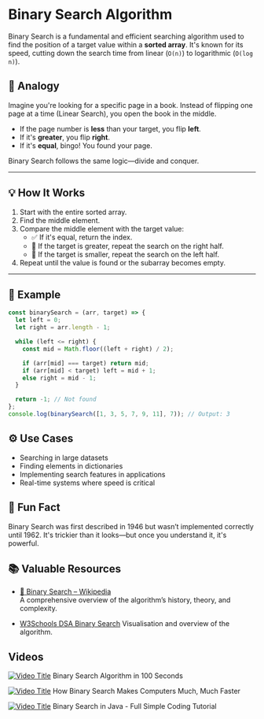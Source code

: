 # Binary Search Algorithm

Binary Search is a fundamental and efficient searching algorithm used to find the position of a target value within a **sorted array**. It's known for its speed, cutting down the search time from linear (`O(n)`) to logarithmic (`O(log n)`).


## 📖 Analogy

Imagine you're looking for a specific page in a book. Instead of flipping one page at a time (Linear Search), you open the book in the middle.  
- If the page number is **less** than your target, you flip **left**.
- If it's **greater**, you flip **right**.
- If it's **equal**, bingo! You found your page.

Binary Search follows the same logic—divide and conquer.

---

## 💡 How It Works

1. Start with the entire sorted array.
2. Find the middle element.
3. Compare the middle element with the target value:
   - ✅ If it's equal, return the index.
   - 🔼 If the target is greater, repeat the search on the right half.
   - 🔽 If the target is smaller, repeat the search on the left half.
4. Repeat until the value is found or the subarray becomes empty.

---

## 🧪 Example

```js
const binarySearch = (arr, target) => {
  let left = 0;
  let right = arr.length - 1;

  while (left <= right) {
    const mid = Math.floor((left + right) / 2);

    if (arr[mid] === target) return mid;
    if (arr[mid] < target) left = mid + 1;
    else right = mid - 1;
  }

  return -1; // Not found
};
console.log(binarySearch([1, 3, 5, 7, 9, 11], 7)); // Output: 3
``` 

## ⚙️ Use Cases 
* Searching in large datasets
* Finding elements in dictionaries
* Implementing search features in applications
* Real-time systems where speed is critical

## 🧠 Fun Fact
Binary Search was first described in 1946 but wasn’t implemented correctly until 1962. It's trickier than it looks—but once you understand it, it's powerful.

## 📚 Valuable Resources

- [📘 Binary Search – Wikipedia](https://en.wikipedia.org/wiki/Binary_search_algorithm)  
  A comprehensive overview of the algorithm’s history, theory, and complexity.

- [W3Schools DSA Binary Search](https://www.w3schools.com/dsa/dsa_algo_binarysearch.php)
 Visualisation and overview of the algorithm. 


## Videos 
[![Video Title](https://img.youtube.com/vi/MFhxShGxHWc/0.jpg)](https://www.youtube.com/watch?v=MFhxShGxHWc)
Binary Search Algorithm in 100 Seconds

[![Video Title](https://img.youtube.com/vi/KXJSjte_OAI/0.jpg)](https://www.youtube.com/watch?v=KXJSjte_OAI)
How Binary Search Makes Computers Much, Much Faster

[![Video Title](https://img.youtube.com/vi/NFhOrxtXXcM/0.jpg)](https://www.youtube.com/watch?v=NFhOrxtXXcM)
Binary Search in Java - Full Simple Coding Tutorial

